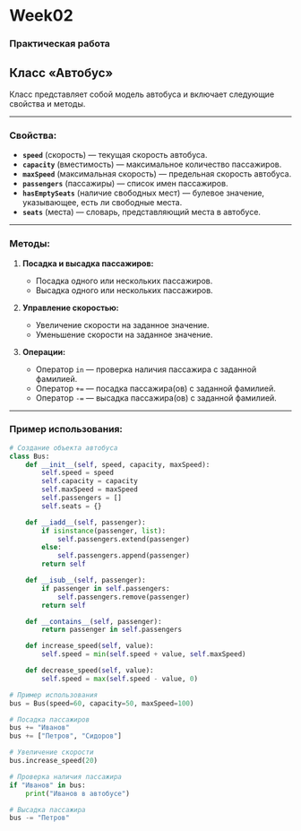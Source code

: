 # Week02

### Практическая работа

## Класс «Автобус»

Класс представляет собой модель автобуса и включает следующие свойства и методы.

---

### Свойства:
- **`speed`** (скорость) — текущая скорость автобуса.
- **`capacity`** (вместимость) — максимальное количество пассажиров.
- **`maxSpeed`** (максимальная скорость) — предельная скорость автобуса.
- **`passengers`** (пассажиры) — список имен пассажиров.
- **`hasEmptySeats`** (наличие свободных мест) — булевое значение, указывающее, есть ли свободные места.
- **`seats`** (места) — словарь, представляющий места в автобусе.

---

### Методы:
1. **Посадка и высадка пассажиров:**
   - Посадка одного или нескольких пассажиров.
   - Высадка одного или нескольких пассажиров.

2. **Управление скоростью:**
   - Увеличение скорости на заданное значение.
   - Уменьшение скорости на заданное значение.

3. **Операции:**
   - Оператор `in` — проверка наличия пассажира с заданной фамилией.
   - Оператор `+=` — посадка пассажира(ов) с заданной фамилией.
   - Оператор `-=` — высадка пассажира(ов) с заданной фамилией.

---

### Пример использования:

```python
# Создание объекта автобуса
class Bus:
    def __init__(self, speed, capacity, maxSpeed):
        self.speed = speed
        self.capacity = capacity
        self.maxSpeed = maxSpeed
        self.passengers = []
        self.seats = {}

    def __iadd__(self, passenger):
        if isinstance(passenger, list):
            self.passengers.extend(passenger)
        else:
            self.passengers.append(passenger)
        return self

    def __isub__(self, passenger):
        if passenger in self.passengers:
            self.passengers.remove(passenger)
        return self

    def __contains__(self, passenger):
        return passenger in self.passengers

    def increase_speed(self, value):
        self.speed = min(self.speed + value, self.maxSpeed)

    def decrease_speed(self, value):
        self.speed = max(self.speed - value, 0)

# Пример использования
bus = Bus(speed=60, capacity=50, maxSpeed=100)

# Посадка пассажиров
bus += "Иванов"
bus += ["Петров", "Сидоров"]

# Увеличение скорости
bus.increase_speed(20)

# Проверка наличия пассажира
if "Иванов" in bus:
    print("Иванов в автобусе")

# Высадка пассажира
bus -= "Петров"